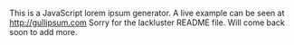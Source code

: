 This is a JavaScript lorem ipsum generator. A live example can be seen at http://gullipsum.com
Sorry for the lackluster README file. Will come back soon to add more.